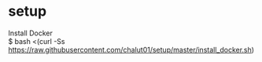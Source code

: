 # setup
Install Docker <br>
$ bash <(curl -Ss https://raw.githubusercontent.com/chalut01/setup/master/install_docker.sh)
